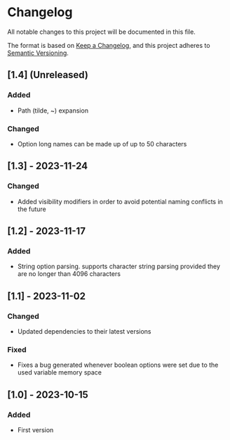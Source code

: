 # Changelog

All notable changes to this project will be documented in this file.

The format is based on [Keep a Changelog](https://keepachangelog.com/en/1.0.0/),
and this project adheres to [Semantic Versioning](https://semver.org/spec/v2.0.0.html).

## [1.4] (Unreleased)
### Added
* Path (tilde, ~) expansion

### Changed
* Option long names can be made up of up to 50 characters


## [1.3] - 2023-11-24
### Changed
* Added visibility modifiers in order to avoid potential naming conflicts in the future


## [1.2] - 2023-11-17
### Added
* String option parsing. supports character string parsing provided they are no longer than 4096 characters


## [1.1] - 2023-11-02
### Changed
* Updated dependencies to their latest versions

### Fixed
* Fixes a bug generated whenever boolean options were set due to the used variable memory space


## [1.0] - 2023-10-15
### Added
* First version

